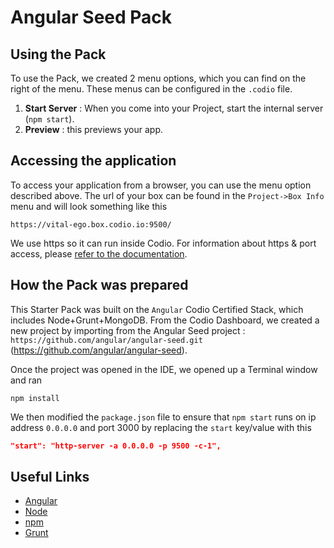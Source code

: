 # Angular Seed Pack

## Using the Pack
To use the Pack, we created 2 menu options, which you can find on the right of the menu. These menus can be configured in the `.codio` file.

1. **Start Server** : When you come into your Project, start the internal server (`npm start`).
1. **Preview** : this previews your app.

## Accessing the application
To access your application from a browser, you can use the menu option described above. The url of your box can be found in the `Project->Box Info` menu and will look something like this

```
https://vital-ego.box.codio.io:9500/
```

We use https so it can run inside Codio. For information about https & port access, please [refer to the documentation](/docs/boxes/access/ext-access/).


## How the Pack was prepared
This Starter Pack was built on the `Angular` Codio Certified Stack, which includes Node+Grunt+MongoDB. From the Codio Dashboard, we created a new project by importing from the Angular Seed project : `https://github.com/angular/angular-seed.git` (https://github.com/angular/angular-seed).

Once the project was opened in the IDE, we opened up a Terminal window and ran

```
npm install
```

We then modified the `package.json` file to ensure that `npm start` runs on ip address `0.0.0.0` and port 3000 by replacing the `start` key/value with this

```json
"start": "http-server -a 0.0.0.0 -p 9500 -c-1",
```


## Useful Links

- [Angular](https://angularjs.org/)
- [Node](http://nodejs.org/)
- [npm](https://www.npmjs.org/)
- [Grunt](http://gruntjs.com/)


